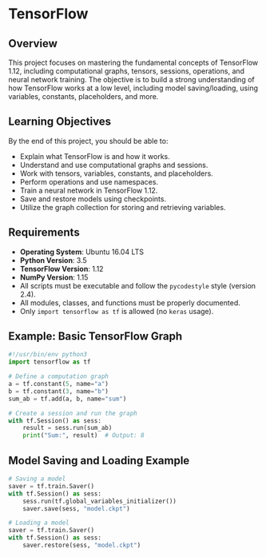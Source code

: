 # TensorFlow

## Overview
This project focuses on mastering the fundamental concepts of TensorFlow 1.12, including computational graphs, tensors, sessions, operations, and neural network training. The objective is to build a strong understanding of how TensorFlow works at a low level, including model saving/loading, using variables, constants, placeholders, and more.

## Learning Objectives
By the end of this project, you should be able to:
- Explain what TensorFlow is and how it works.
- Understand and use computational graphs and sessions.
- Work with tensors, variables, constants, and placeholders.
- Perform operations and use namespaces.
- Train a neural network in TensorFlow 1.12.
- Save and restore models using checkpoints.
- Utilize the graph collection for storing and retrieving variables.

## Requirements
- **Operating System**: Ubuntu 16.04 LTS
- **Python Version**: 3.5
- **TensorFlow Version**: 1.12
- **NumPy Version**: 1.15
- All scripts must be executable and follow the `pycodestyle` style (version 2.4).
- All modules, classes, and functions must be properly documented.
- Only `import tensorflow as tf` is allowed (no `keras` usage).

## Example: Basic TensorFlow Graph
```python
#!/usr/bin/env python3
import tensorflow as tf

# Define a computation graph
a = tf.constant(5, name="a")
b = tf.constant(3, name="b")
sum_ab = tf.add(a, b, name="sum")

# Create a session and run the graph
with tf.Session() as sess:
    result = sess.run(sum_ab)
    print("Sum:", result)  # Output: 8
```

## Model Saving and Loading Example
```python
# Saving a model
saver = tf.train.Saver()
with tf.Session() as sess:
    sess.run(tf.global_variables_initializer())
    saver.save(sess, "model.ckpt")
```

```python
# Loading a model
saver = tf.train.Saver()
with tf.Session() as sess:
    saver.restore(sess, "model.ckpt")
```
